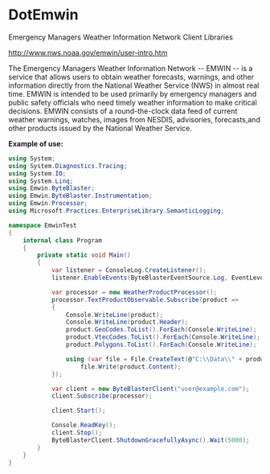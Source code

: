 # DotEmwin
Emergency Managers Weather Information Network Client Libraries

http://www.nws.noaa.gov/emwin/user-intro.htm

The Emergency Managers Weather Information Network -- EMWIN -- is a service that allows users to obtain weather
forecasts, warnings, and other information directly from the National Weather Service (NWS) in almost real time.
EMWIN is intended to be used primarily by emergency managers and public safety officials who need timely weather
information to make critical decisions. EMWIN consists of a round-the-clock data feed of current weather warnings,
watches, images from NESDIS, advisories, forecasts,and other products issued by the National Weather Service.

**Example of use:**

````csharp
using System;
using System.Diagnostics.Tracing;
using System.IO;
using System.Linq;
using Emwin.ByteBlaster;
using Emwin.ByteBlaster.Instrumentation;
using Emwin.Processor;
using Microsoft.Practices.EnterpriseLibrary.SemanticLogging;

namespace EmwinTest
{
    internal class Program
    {
        private static void Main()
        {
            var listener = ConsoleLog.CreateListener();
            listener.EnableEvents(ByteBlasterEventSource.Log, EventLevel.Verbose);

            var processor = new WeatherProductProcessor();
            processor.TextProductObservable.Subscribe(product =>
            {
                Console.WriteLine(product);
                Console.WriteLine(product.Header);
                product.GeoCodes.ToList().ForEach(Console.WriteLine);
                product.VtecCodes.ToList().ForEach(Console.WriteLine);
                product.Polygons.ToList().ForEach(Console.WriteLine);

                using (var file = File.CreateText(@"C:\\Data\\" + product.Filename))
                    file.Write(product.Content);
            });

            var client = new ByteBlasterClient("user@example.com");
            client.Subscribe(processor);

            client.Start();

            Console.ReadKey();
            client.Stop();
            ByteBlasterClient.ShutdownGracefullyAsync().Wait(5000);
        }
    }
}
````
